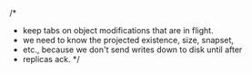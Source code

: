 /*
  * keep tabs on object modifications that are in flight.
  * we need to know the projected existence, size, snapset,
  * etc., because we don't send writes down to disk until after
  * replicas ack.
  */
